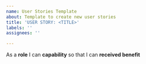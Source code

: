 ```yaml
---
name: User Stories Template
about: Template to create new user stories
title: 'USER STORY: <TITLE>'
labels: ''
assignees: ''

---
```


As a **role** I can **capability** so that I can **received benefit**
